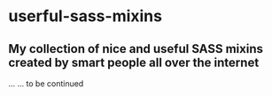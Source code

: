 # userful-sass-mixins
## My collection of nice and useful SASS mixins created by smart people all over the internet
... ... to be continued
